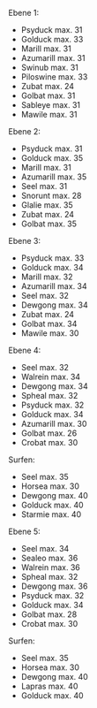 Ebene 1:
- Psyduck max. 31
- Golduck max. 33
- Marill max. 31
- Azumarill max. 31
- Swinub max. 31
- Piloswine max. 33
- Zubat max. 24
- Golbat max. 31
- Sableye max. 31
- Mawile max. 31

Ebene 2:
- Psyduck max. 31
- Golduck max. 35
- Marill max. 31
- Azumarill max. 35
- Seel max. 31
- Snorunt max. 28
- Glalie max. 35
- Zubat max. 24
- Golbat max. 35

Ebene 3:
- Psyduck max. 33
- Golduck max. 34
- Marill max. 32
- Azumarill max. 34
- Seel max. 32
- Dewgong max. 34
- Zubat max. 24
- Golbat max. 34
- Mawile max. 30

Ebene 4:
- Seel max. 32
- Walrein max. 34
- Dewgong max. 34
- Spheal max. 32
- Psyduck max. 32
- Golduck max. 34
- Azumarill max. 30
- Golbat max. 26
- Crobat max. 30

Surfen:
- Seel max. 35
- Horsea max. 30
- Dewgong max. 40
- Golduck max. 40
- Starmie max. 40

Ebene 5:
- Seel max. 34
- Sealeo max. 36
- Walrein max. 36
- Spheal max. 32
- Dewgong max. 36
- Psyduck max. 32
- Golduck max. 34
- Golbat max. 28
- Crobat max. 30

Surfen:
- Seel max. 35
- Horsea max. 30
- Dewgong max. 40
- Lapras max. 40
- Golduck max. 40
